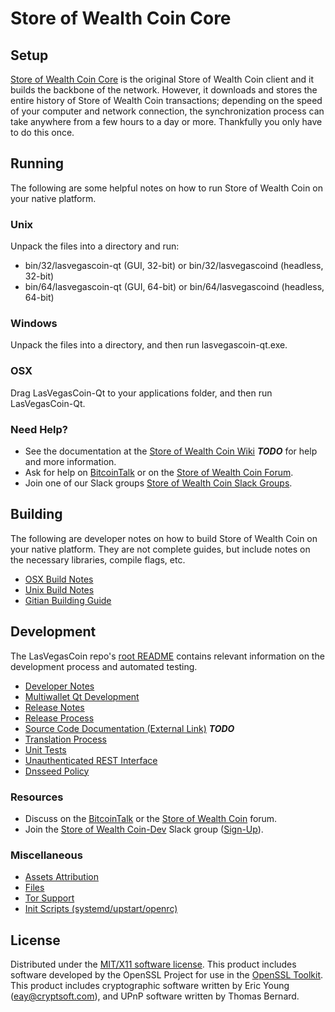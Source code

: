 Store of Wealth Coin Core
=====================

Setup
---------------------
[Store of Wealth Coin Core](http://lasvegascoin.org/wallet) is the original Store of Wealth Coin client and it builds the backbone of the network. However, it downloads and stores the entire history of Store of Wealth Coin transactions; depending on the speed of your computer and network connection, the synchronization process can take anywhere from a few hours to a day or more. Thankfully you only have to do this once.

Running
---------------------
The following are some helpful notes on how to run Store of Wealth Coin on your native platform.

### Unix

Unpack the files into a directory and run:

- bin/32/lasvegascoin-qt (GUI, 32-bit) or bin/32/lasvegascoind (headless, 32-bit)
- bin/64/lasvegascoin-qt (GUI, 64-bit) or bin/64/lasvegascoind (headless, 64-bit)

### Windows

Unpack the files into a directory, and then run lasvegascoin-qt.exe.

### OSX

Drag LasVegasCoin-Qt to your applications folder, and then run LasVegasCoin-Qt.

### Need Help?

* See the documentation at the [Store of Wealth Coin Wiki](https://en.bitcoin.it/wiki/Main_Page) ***TODO***
for help and more information.
* Ask for help on [BitcoinTalk](https://bitcointalk.org/index.php?topic=1262920.0) or on the [Store of Wealth Coin Forum](http://forum.lasvegascoin.org/).
* Join one of our Slack groups [Store of Wealth Coin Slack Groups](https://lasvegascoin.org/slack-logins/).

Building
---------------------
The following are developer notes on how to build Store of Wealth Coin on your native platform. They are not complete guides, but include notes on the necessary libraries, compile flags, etc.

- [OSX Build Notes](build-osx.md)
- [Unix Build Notes](build-unix.md)
- [Gitian Building Guide](gitian-building.md)

Development
---------------------
The LasVegasCoin repo's [root README](https://github.com/LasVegasCoin-Project/LasVegasCoin/blob/master/README.md) contains relevant information on the development process and automated testing.

- [Developer Notes](developer-notes.md)
- [Multiwallet Qt Development](multiwallet-qt.md)
- [Release Notes](release-notes.md)
- [Release Process](release-process.md)
- [Source Code Documentation (External Link)](https://dev.visucore.com/bitcoin/doxygen/) ***TODO***
- [Translation Process](translation_process.md)
- [Unit Tests](unit-tests.md)
- [Unauthenticated REST Interface](REST-interface.md)
- [Dnsseed Policy](dnsseed-policy.md)

### Resources

* Discuss on the [BitcoinTalk](https://bitcointalk.org/index.php?topic=1262920.0) or the [Store of Wealth Coin](http://forum.lasvegascoin.org/) forum.
* Join the [Store of Wealth Coin-Dev](https://lasvegascoin-dev.slack.com/) Slack group ([Sign-Up](https://lasvegascoin-dev.herokuapp.com/)).

### Miscellaneous
- [Assets Attribution](assets-attribution.md)
- [Files](files.md)
- [Tor Support](tor.md)
- [Init Scripts (systemd/upstart/openrc)](init.md)

License
---------------------
Distributed under the [MIT/X11 software license](http://www.opensource.org/licenses/mit-license.php).
This product includes software developed by the OpenSSL Project for use in the [OpenSSL Toolkit](https://www.openssl.org/). This product includes
cryptographic software written by Eric Young ([eay@cryptsoft.com](mailto:eay@cryptsoft.com)), and UPnP software written by Thomas Bernard.
